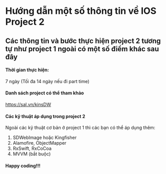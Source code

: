 # Hướng dẫn một số thông tin về IOS Project 2

## Các thông tin và bước thực hiện project 2 tương tự như project 1 ngoài có một số điểm khác sau đây
#### Thời gian thực hiện:
7 ngày (Tối đa 14 ngày nếu đi part time)

#### Danh sách project có thể tham khảo
https://sal.vn/kinsDW

#### Các kỹ thuật áp dụng trong project 2
Ngoài các kỹ thuật cơ bản ở project 1 thì các bạn có thể áp dụng thêm:
1. SDWebImage hoặc Kingfisher
2. Alamofire, ObjectMapper
3. RxSwift, RxCoCoa
4. MVVM (bắt buộc)

#### Happy coding!!!
